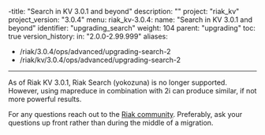 ﻿-title: "Search in KV 3.0.1 and beyond"
description: ""
project: "riak_kv"
project_version: "3.0.4"
menu:
  riak_kv-3.0.4:
    name: "Search in KV 3.0.1 and beyond"
    identifier: "upgrading_search"
    weight: 104
    parent: "upgrading"
toc: true
version_history:
  in: "2.0.0-2.99.999"
aliases:
  - /riak/3.0.4/ops/advanced/upgrading-search-2
  - /riak/kv/3.0.4/ops/advanced/upgrading-search-2
---

As of Riak KV 3.0.1, Riak Search (yokozuna) is no longer supported. However, using mapreduce in combination with 2i can produce similar, if not more powerful results.

For any questions reach out to the [Riak community]({{<baseurl>}}community). Preferably, ask your questions up front rather than during the middle of a migration.